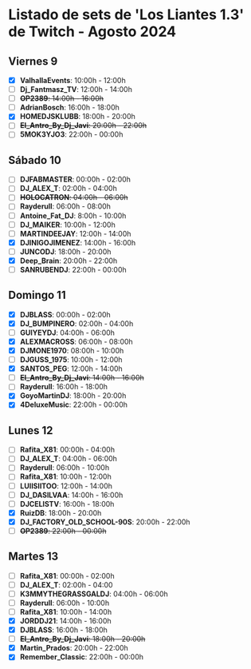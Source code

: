 # Listado de sets de 'Los Liantes 1.3' de Twitch - Agosto 2024

## Viernes 9

* [x] **ValhallaEvents**: 10:00h - 12:00h
* [ ] **Dj\_Fantmasz\_TV**: 12:00h - 14:00h
* [ ] ~~**OP2389**: 14:00h - 16:00h~~
* [ ] **AdrianBosch**: 16:00h - 18:00h
* [x] **HOMEDJSKLUBB**: 18:00h - 20:00h
* [ ] ~~**El_Antro_By_Dj_Javi**: 20:00h - 22:00h~~
* [ ] **5MOK3YJO3**: 22:00h - 00:00h

## Sábado 10

* [ ] **DJFABMASTER**: 00:00h - 02:00h
* [ ] **DJ\_ALEX\_T**: 02:00h - 04:00h
* [ ] ~~**HOLOCATRON**: 04:00h - 06:00h~~
* [ ] **Rayderull**: 06:00h - 08:00h
* [ ] **Antoine\_Fat\_DJ**: 8:00h - 10:00h
* [ ] **DJ\_MAIKER**: 10:00h - 12:00h
* [ ] **MARTINDEEJAY**: 12:00h - 14:00h
* [x] **DJINIGOJIMENEZ**: 14:00h - 16:00h
* [ ] **JUNCODJ**: 18:00h - 20:00h
* [x] **Deep\_Brain**: 20:00h - 22:00h
* [ ] **SANRUBENDJ**: 22:00h - 00:00h

## Domingo 11

* [x] **DJBLASS**: 00:00h - 02:00h
* [x] **DJ\_BUMPINERO**: 02:00h - 04:00h
* [ ] **GUIYEYDJ**: 04:00h - 06:00h
* [x] **ALEXMACROSS**: 06:00h - 08:00h
* [x] **DJMONE1970**: 08:00h - 10:00h
* [ ] **DJGUSS\_1975**: 10:00h - 12:00h
* [x] **SANTOS\_PEG**: 12:00h - 14:00h
* [ ] ~~**El\_Antro\_By\_Dj\_Javi**: 14:00h - 16:00h~~
* [ ] **Rayderull**: 16:00h - 18:00h
* [x] **GoyoMartinDJ**: 18:00h - 20:00h
* [x] **4DeluxeMusic**: 22:00h - 00:00h

## Lunes 12

* [ ] **Rafita\_X81**: 00:00h - 04:00h
* [ ] **DJ\_ALEX\_T**: 04:00h - 06:00h
* [ ] **Rayderull**: 06:00h - 10:00h
* [ ] **Rafita\_X81**: 10:00h - 12:00h
* [ ] **LUIISIITOO**: 12:00h - 14:00h
* [ ] **DJ\_DASILVAA**: 14:00h - 16:00h
* [ ] **DJCELISTV**: 16:00h - 18:00h
* [x] **RuizDB**: 18:00h - 20:00h
* [x] **DJ\_FACTORY\_OLD\_SCHOOL-90S**: 20:00h - 22:00h
* [ ] ~~**OP2389**: 22:00h - 00:00h~~

## Martes 13

* [ ] **Rafita\_X81**: 00:00h - 02:00h
* [ ] **DJ\_ALEX\_T**: 02:00h - 04:00
* [ ] **K3MMYTHEGRASSGALDJ**: 04:00h - 06:00h
* [ ] **Rayderull**: 06:00h - 10:00h
* [ ] **Rafita\_X81**: 10:00h - 14:00h
* [x] **JORDDJ21**: 14:00h - 16:00h
* [x] **DJBLASS**: 16:00h - 18:00h
* [ ] ~~**El\_Antro\_By\_Dj\_Javi**: 18:00h - 20:00h~~
* [x] **Martin\_Prados**: 20:00h - 22:00h
* [x] **Remember\_Classic**: 22:00h - 00:00h
